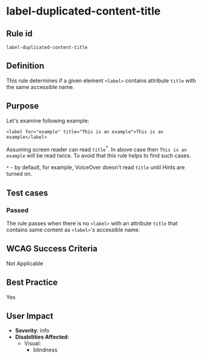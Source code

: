 # label-duplicated-content-title

## Rule id

`label-duplicated-content-title`

## Definition

This rule determines if a given element `<label>` contains attribute `title` with the same accessible name.

## Purpose

Let's examine following example:

`<label for="example" title="This is an example">This is an example</label>`

Assuming screen reader can read `title`<sup>*</sup>. In above case then `This is an example` will be read twice. To avoid that this rule helps to find such cases.

`*` - by default, for example, VoiceOver doesn't read `title` until Hints are turned on.

## Test cases

### Passed

The rule passes when there is no `<label>` with an attribute `title` that contains same content as `<label>`'s accessible name.

## WCAG Success Criteria

Not Applicable

## Best Practice

Yes

## User Impact

* **Severity**: info
* **Disabilities Affected**:
  * Visual:
    * blindness

